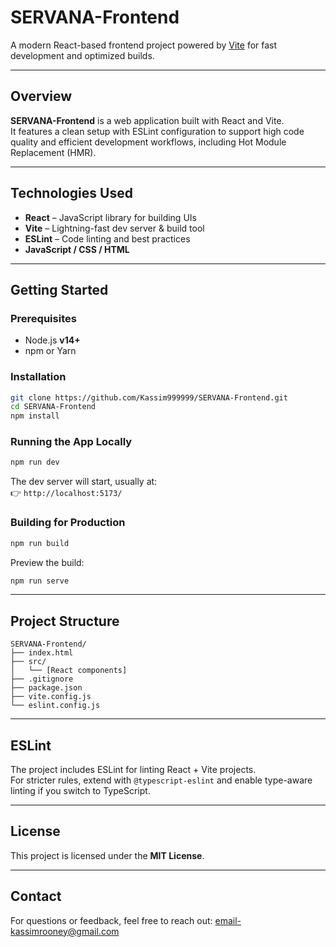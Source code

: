# SERVANA-Frontend

A modern React-based frontend project powered by [Vite](https://vitejs.dev/) for fast development and optimized builds.

---

##  Overview

**SERVANA-Frontend** is a web application built with React and Vite.  
It features a clean setup with ESLint configuration to support high code quality and efficient development workflows, including Hot Module Replacement (HMR).

---

## Technologies Used

- **React** – JavaScript library for building UIs
- **Vite** – Lightning-fast dev server & build tool
- **ESLint** – Code linting and best practices
- **JavaScript / CSS / HTML**

---

## Getting Started

### Prerequisites
- Node.js **v14+**
- npm or Yarn

### Installation

```bash
git clone https://github.com/Kassim999999/SERVANA-Frontend.git
cd SERVANA-Frontend
npm install
```

### Running the App Locally

```bash
npm run dev
```

The dev server will start, usually at:  
👉 `http://localhost:5173/`

### Building for Production

```bash
npm run build
```

Preview the build:

```bash
npm run serve
```

---

##  Project Structure

```
SERVANA-Frontend/
├── index.html
├── src/
│   └── [React components]
├── .gitignore
├── package.json
├── vite.config.js
└── eslint.config.js
```

---

## ESLint

The project includes ESLint for linting React + Vite projects.  
For stricter rules, extend with `@typescript-eslint` and enable type-aware linting if you switch to TypeScript.

---

## License

This project is licensed under the **MIT License**.

---

## Contact

For questions or feedback, feel free to reach out:
email-kassimrooney@gmail.com
